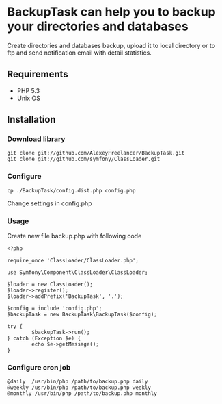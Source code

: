 # BackupTask can help you to backup your directories and databases

Create directories and databases backup, upload it to local directory or to ftp and send notification email with detail statistics.

## Requirements

 * PHP 5.3
 * Unix OS
 
## Installation

### Download library

    git clone git://github.com/AlexeyFreelancer/BackupTask.git
    git clone git://github.com/symfony/ClassLoader.git
    
### Configure

    cp ./BackupTask/config.dist.php config.php
    
Change settings in config.php 

### Usage

Create new file backup.php with following code

    <?php

    require_once 'ClassLoader/ClassLoader.php';

    use Symfony\Component\ClassLoader\ClassLoader;

    $loader = new ClassLoader();
    $loader->register();
    $loader->addPrefix('BackupTask', '.');

    $config = include 'config.php';
    $backupTask = new BackupTask\BackupTask($config);

    try {
            $backupTask->run();
    } catch (Exception $e) {
            echo $e->getMessage();
    }


### Configure cron job

    @daily  /usr/bin/php /path/to/backup.php daily
    @weekly /usr/bin/php /path/to/backup.php weekly
    @monthly /usr/bin/php /path/to/backup.php monthly





